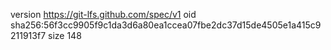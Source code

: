 version https://git-lfs.github.com/spec/v1
oid sha256:56f3cc9905f9c1da3d6a80ea1ccea07fbe2dc37d15de4505e1a415c9211913f7
size 148
